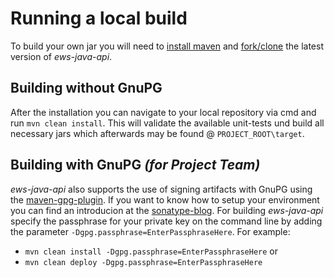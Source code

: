 # Running a local build
To build your own jar you will need to [install maven](http://maven.apache.org/guides/getting-started/maven-in-five-minutes.html) and [fork/clone](https://help.github.com/articles/fork-a-repo) the latest version of _ews-java-api_.

## Building without GnuPG
After the installation you can navigate to your local repository via cmd and run `mvn clean install`. This will validate the available unit-tests und build all necessary jars which afterwards may be found @ `PROJECT_ROOT\target`.

## Building with GnuPG _(for Project Team)_
_ews-java-api_ also supports the use of signing artifacts with GnuPG using the [maven-gpg-plugin](https://maven.apache.org/plugins/maven-gpg-plugin). If you want to know how to setup your environment you can find an introducion at the [sonatype-blog](http://blog.sonatype.com/2010/01/how-to-generate-pgp-signatures-with-maven/#.VQ2YW46G9zs). For building _ews-java-api_ specify the passphrase for your private key on the command line by adding the parameter `-Dgpg.passphrase=EnterPassphraseHere`. For example:
* `mvn clean install -Dgpg.passphrase=EnterPassphraseHere` or
* `mvn clean deploy -Dgpg.passphrase=EnterPassphraseHere`